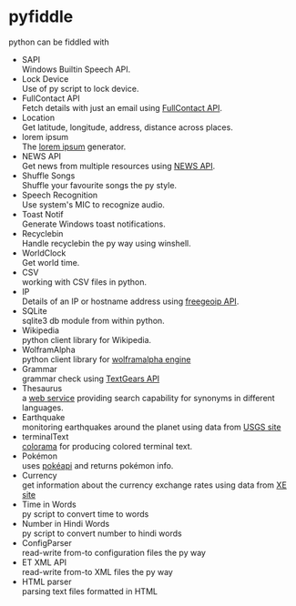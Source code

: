 # pyfiddle
python can be fiddled with
<br>
<ul>
<li>SAPI</li>
Windows Builtin Speech API.
<li>Lock Device</li>
Use of py script to lock device.
<li>FullContact API</li>
Fetch details with just an email using <a href="https://www.fullcontact.com/">FullContact API</a>.
<li>Location</li>
Get latitude, longitude, address, distance across places.
<li>lorem ipsum</li>
The <a href="https://loripsum.net/">lorem ipsum</a> generator.
<li>NEWS API</li>
Get news from multiple resources using <a href="https://newsapi.org/">NEWS API</a>.
<li>Shuffle Songs</li>
Shuffle your favourite songs the py style.
<li>Speech Recognition</li>
Use system's MIC to recognize audio.
<li>Toast Notif</li>
Generate Windows toast notifications.
<li>Recyclebin</li>
Handle recyclebin the py way using winshell.
<li>WorldClock</li>
Get world time.
<li>CSV</li>
working with CSV files in python.
<li>IP</li>
Details of an IP or hostname address using <a href="http://freegeoip.net/">freegeoip API</a>.
<li>SQLite</li>
sqlite3 db module from within python.
<li>Wikipedia</li>
python client library for Wikipedia.
<li>WolframAlpha</li>
python client library for <a href="http://www.wolframalpha.com/">wolframalpha engine</a>
<li>Grammar</li>
grammar check using <a href="https://textgears.com/">TextGears API</a>
<li>Thesaurus</li>
a <a href="http://thesaurus.altervista.org/service">web service</a> providing search capability for synonyms in different languages.
<li>Earthquake</li>
monitoring earthquakes around the planet using data from <a href="https://earthquake.usgs.gov/" target="_blank">USGS site</a>
<li>terminalText</li>
<a href="https://pypi.org/project/colorama/">colorama</a> for producing colored terminal text.
<li>Pokémon</li>
uses <a href="https://pokeapi.co/" target="_blank">pokéapi</a> and returns pokémon info.
<li>Currency</li>
get information about the currency exchange rates using data from <a href="https://www.xe.com/" target="_blank">XE site</a>
<li>Time in Words</li>
py script to convert time to words
<li>Number in Hindi Words</li>
py script to convert number to hindi words
<li>ConfigParser</li>
read-write from-to configuration files the py way
<li>ET XML API</li>
read-write from-to XML files the py way
<li>HTML parser</li>
parsing text files formatted in HTML
</ul>
